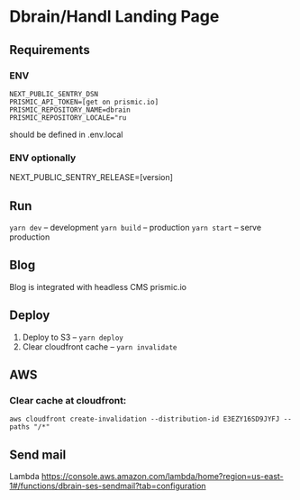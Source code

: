 # Dbrain/Handl Landing Page

## Requirements

### ENV

```
NEXT_PUBLIC_SENTRY_DSN
PRISMIC_API_TOKEN=[get on prismic.io]
PRISMIC_REPOSITORY_NAME=dbrain
PRISMIC_REPOSITORY_LOCALE="ru
```

should be defined in .env.local

### ENV optionally

NEXT_PUBLIC_SENTRY_RELEASE=[version]

## Run

`yarn dev` – development
`yarn build` – production
`yarn start` – serve production

## Blog

Blog is integrated with headless CMS prismic.io

## Deploy

1. Deploy to S3 – `yarn deploy`
2. Clear cloudfront cache – `yarn invalidate`

## AWS

### Clear cache at cloudfront:

`aws cloudfront create-invalidation --distribution-id E3EZY16SD9JYFJ --paths "/*"`

## Send mail

Lambda https://console.aws.amazon.com/lambda/home?region=us-east-1#/functions/dbrain-ses-sendmail?tab=configuration
